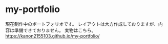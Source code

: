 # my-portfolio
現在制作中のポートフォリオです。
レイアウトは大方作成しておりますが、内容は準備できておりません。
実物はこちら。https://kanon2155103.github.io/my-portfolio/
